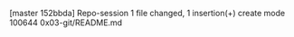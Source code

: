 [master 152bbda] Repo-session
 1 file changed, 1 insertion(+)
 create mode 100644 0x03-git/README.md
